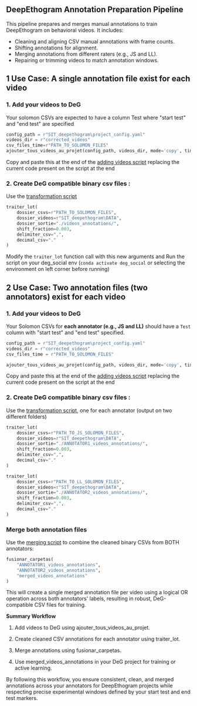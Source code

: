 ## DeepEthogram Annotation Preparation Pipeline

This pipeline prepares and merges manual annotations to train DeepEthogram on behavioral videos. It includes:

- Cleaning and aligning CSV manual annotations with frame counts.
- Shifting annotations for alignment.
- Merging annotations from different raters (e.g., JS and LL).
- Repairing or trimming videos to match annotation windows.

## 1 Use Case: A single annotation file exist for each video

### 1. Add your videos to DeG 

Your solomon CSVs are expected to have a column Test where "start test" and "end test" are specified

```python
config_path = r"SIT_deepethogram\project_config.yaml"
videos_dir = r"corrected_videos"
csv_files_time=r"PATH_TO_SOLOMON_FILES"
ajouter_tous_videos_au_projet(config_path, videos_dir, mode='copy', time_files = csv_files_time)
```
Copy and paste this at the end of the [adding videos script](..\training_data_conversion\1_adddingVideos.py) replacing the current code present on the script at the end

### 2. Create DeG compatible binary csv files :

Use the [transformation script](..\training_data_conversion\2_transformSolomonCompatibleDeG.py)

```python
traiter_lot(
    dossier_csvs=r"PATH_TO_SOLOMON_FILES",
    dossier_videos=r"SIT_deepethogram\DATA",
    dossier_sortie="./videos_annotations/",
    shift_fraction=0.003,
    delimiter_csv=",",        
    decimal_csv="."           
)
```

Modify the `traiter_lot` function call with this new arguments and Run the script on your deg_social env (`conda activate deg_social` or selecting the environment on left corner before running)

## 2 Use Case: Two annotation files (two annotators) exist for each video

### 1. Add your videos to DeG

Your Solomon CSVs for **each annotator (e.g., JS and LL)** should have a `Test` column with "start test" and "end test" specified.

```python
config_path = r"SIT_deepethogram\project_config.yaml"
videos_dir = r"corrected_videos"
csv_files_time = r"PATH_TO_SOLOMON_FILES"

ajouter_tous_videos_au_projet(config_path, videos_dir, mode='copy', time_files=csv_files_time)
```
Copy and paste this at the end of the [adding videos script](..\training_data_conversion\1_adddingVideos.py) replacing the current code present on the script at the end

### 2. Create DeG compatible binary csv files :

Use the [transformation script](..\training_data_conversion\2_transformSolomonCompatibleDeG.py), one for each annotator (output on two different folders)

```python
traiter_lot(
    dossier_csvs=r"PATH_TO_JS_SOLOMON_FILES",
    dossier_videos=r"SIT_deepethogram\DATA",
    dossier_sortie="./ANNOTATOR1_videos_annotations/",
    shift_fraction=0.003,
    delimiter_csv=",",
    decimal_csv="."
)

traiter_lot(
    dossier_csvs=r"PATH_TO_LL_SOLOMON_FILES",
    dossier_videos=r"SIT_deepethogram\DATA",
    dossier_sortie="./ANNOTATOR2_videos_annotations/",
    shift_fraction=0.003,
    delimiter_csv=",",
    decimal_csv="."
)
```

### Merge both annotation files
Use the [merging script](..\training_data_conversion\3_mergeCSV.py) to combine the cleaned binary CSVs from BOTH annotators:

```python
fusionar_carpetas(
    "ANNOTATOR1_videos_annotations",
    "ANNOTATOR2_videos_annotations",
    "merged_videos_annotations"
)
```

This will create a single merged annotation file per video using a logical OR operation across both annotators' labels, resulting in robust, DeG-compatible CSV files for training.

**Summary Workflow**
1. Add videos to DeG using ajouter_tous_videos_au_projet.

2. Create cleaned CSV annotations for each annotator using traiter_lot.

3. Merge annotations using fusionar_carpetas.

4. Use merged_videos_annotations in your DeG project for training or active learning.

By following this workflow, you ensure consistent, clean, and merged annotations across your annotators for DeepEthogram projects while respecting precise experimental windows defined by your start test and end test markers.